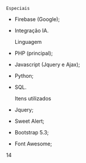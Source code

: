     Especiais

- Firebase (Google);
- Integração IA.

    Linguagem

- PHP (principal);
- Javascript (Jquery e Ajax);
- Python;
- SQL.

    Itens utilizados

- Jquery;
- Sweet Alert;
- Bootstrap 5.3;
- Font Awesome;

14